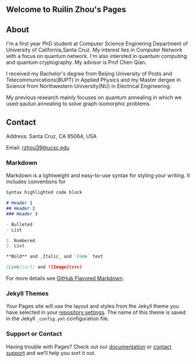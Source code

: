 ## Welcome to Ruilin Zhou's Pages
## About 
I'm a first year PhD student at Computer Science Enginering Department of University of California,Santa Cruz. My interest lies in Computer Network with a focus on quantum network. I'm also intersted in quantum computing and quantum cryptography. My advisor is Prof Chen Qian.

I received my Bachelor's degree from Beijing University of Posts and Telecommunications(BUPT) in Applied Physics and my Master dergee in Science from Northwestern University(NU) in Electrical Engineering.

My previous research mainly focuses on quantum annealing in which we used qautun annealing to solve graph isomorphic problems. 

## Contact
Address: Santa Cruz, CA 95064, USA

Email: rzhou39@ucsc.edu

### Markdown

Markdown is a lightweight and easy-to-use syntax for styling your writing. It includes conventions for

```markdown
Syntax highlighted code block

# Header 1
## Header 2
### Header 3

- Bulleted
- List

1. Numbered
2. List

**Bold** and _Italic_ and `Code` text

[Link](url) and ![Image](src)
```

For more details see [GitHub Flavored Markdown](https://guides.github.com/features/mastering-markdown/).

### Jekyll Themes

Your Pages site will use the layout and styles from the Jekyll theme you have selected in your [repository settings](https://github.com/embersax/ruilin.github.io/settings/pages). The name of this theme is saved in the Jekyll `_config.yml` configuration file.

### Support or Contact

Having trouble with Pages? Check out our [documentation](https://docs.github.com/categories/github-pages-basics/) or [contact support](https://support.github.com/contact) and we’ll help you sort it out.
